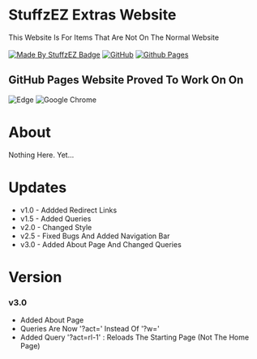 # StuffzEZ Extras Website
This Website Is For Items That Are Not On The Normal Website
<br>
<br>
[![Made By StuffzEZ Badge](https://img.shields.io/badge/StuffzEZ-Made_By?label=Made%20By&labelColor=blue&color=orange)](https://bit.ly/m/StuffzEZ)
[![GitHub](https://img.shields.io/badge/github-%23121011.svg?style=for-the-badge&logo=github&logoColor=white)](https://github.com/StuffzEZ/stuffzez.github.io)
[![Github Pages](https://img.shields.io/badge/github%20pages-121013?style=for-the-badge&logo=github&logoColor=white)](https://stuffzez.github.io)

## GitHub Pages Website Proved To Work On On
![Edge](https://img.shields.io/badge/Edge-0078D7?style=for-the-badge&logo=Microsoft-edge&logoColor=white)
![Google Chrome](https://img.shields.io/badge/Google%20Chrome-4285F4?style=for-the-badge&logo=GoogleChrome&logoColor=white)

## 
# About
Nothing Here. Yet...

# Updates
- v1.0 - Addded Redirect Links
- v1.5 - Added Queries
- v2.0 - Changed Style
- v2.5 - Fixed Bugs And Added Navigation Bar
- v3.0 - Added About Page And Changed Queries

# Version

### v3.0
- Added About Page
- Queries Are Now '?act=' Instead Of '?w='
- Added Query '?act=rl-1' : Reloads The Starting Page (Not The Home Page)

